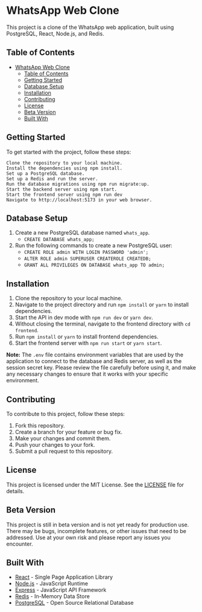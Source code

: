 # WhatsApp Web Clone

This project is a clone of the WhatsApp web application, built using PostgreSQL, React, Node.js, and Redis.

## Table of Contents

- [WhatsApp Web Clone](#whatsapp-web-clone)
  - [Table of Contents](#table-of-contents)
  - [Getting Started](#getting-started)
  - [Database Setup](#database-setup)
  - [Installation](#installation)
  - [Contributing](#contributing)
  - [License](#license)
  - [Beta Version](#beta-version)
  - [Built With](#built-with)

## Getting Started

To get started with the project, follow these steps:

    Clone the repository to your local machine.
    Install the dependencies using npm install.
    Set up a PostgreSQL database.
    Set up a Redis and run the server.
    Run the database migrations using npm run migrate:up.
    Start the backend server using npm start.
    Start the frontend server using npm run dev
    Navigate to http://localhost:5173 in your web browser.

## Database Setup

1. Create a new PostgreSQL database named `whats_app`.
   - `CREATE DATABASE whats_app;`
2. Run the following commands to create a new PostgreSQL user:
   - `CREATE ROLE admin WITH LOGIN PASSWORD 'admin';`
   - `ALTER ROLE admin SUPERUSER CREATEROLE CREATEDB;`
   - `GRANT ALL PRIVILEGES ON DATABASE whats_app TO admin;`

## Installation

1. Clone the repository to your local machine.
2. Navigate to the project directory and run `npm install` or `yarn` to install dependencies.
3. Start the API in dev mode with `npm run dev` or `yarn dev`.
4. Without closing the terminal, navigate to the frontend directory with `cd frontend`.
5. Run `npm install` or `yarn` to install frontend dependencies.
6. Start the frontend server with `npm run start` or `yarn start`.

**Note:** The `.env` file contains environment variables that are used by the application to connect to the database and Redis server, as well as the session secret key. Please review the file carefully before using it, and make any necessary changes to ensure that it works with your specific environment.

## Contributing

To contribute to this project, follow these steps:

1. Fork this repository.
2. Create a branch for your feature or bug fix.
3. Make your changes and commit them.
4. Push your changes to your fork.
5. Submit a pull request to this repository.

## License

This project is licensed under the MIT License. See the [LICENSE](LICENSE) file for details.

## Beta Version

This project is still in beta version and is not yet ready for production use. There may be bugs, incomplete features, or other issues that need to be addressed. Use at your own risk and please report any issues you encounter.

## Built With

- [React](https://reactjs.org/) - Single Page Application Library
- [Node.js](https://nodejs.org) - JavaScript Runtime
- [Express](https://expressjs.com/) - JavaScript API Framework
- [Redis](https://redis.io/) - In-Memory Data Store
- [PostgreSQL](https://www.postgresql.org/) - Open Source Relational Database
